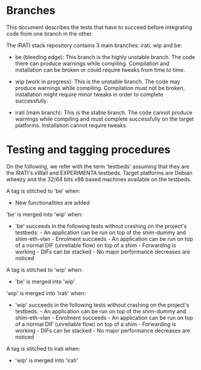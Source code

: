 Branches
========

This document describes the tests that have to succeed before integrating code
from one branch in the other.

The IRATI stack repository contains 3 main branches: irati, wip and be:

  * be (bleeding edge):
    This branch is the highly unstable branch. The code there can produce
    warnings while compiling. Compilation and installation can be broken or
    could require tweaks from time to time.

  * wip (work in progress):
    This is the unstable branch. The code may produce warnings while
    compiling. Compilation must not be broken, installation might require
    minor tweaks in order to complete successfully.

  * irati (main branch):
    This is the stable branch. The code cannot produce warnings while
    compiling and must complete successfully on the target platforms.
    Installation cannot require tweaks.

Testing and tagging procedures
==============================

On the following, we refer with the term 'testbeds' assuming that they are the
IRATI's vWall and EXPERIMENTA testbeds. Target platforms are Debian wheezy and
the 32/64 bits x86 based machines available on the testbeds.

A tag is stitched to 'be' when:
  * New functionalities are added

'be' is merged into 'wip' when:
  * 'be' succeeds in the following tests without crashing on the project's
     testbeds:
         - An application can be run on top of the shim-dummy and shim-eth-vlan
         - Enrolment succeeds
         - An application can be run on top of a normal DIF (unreliable flow)
           on top of a shim
         - Forwarding is working
         - DIFs can be stacked
         - No major performance decreases are noticed

A tag is stitched to 'wip' when: 
  * 'be' is merged into 'wip'

'wip' is merged into 'irati' when: 
  * 'wip' succeeds in the following tests without crashing on the project's
    testbeds.
         - An application can be run on top of the shim-dummy and shim-eth-vlan
         - Enrolment succeeds
         - An application can be run on top of a normal DIF (unreliable flow)
           on top of a shim
         - Forwarding is working
         - DIFs can be stacked
         - No major performance decreases are noticed
  
A tag is stitched to irati when:
  * 'wip' is merged into 'irati'
